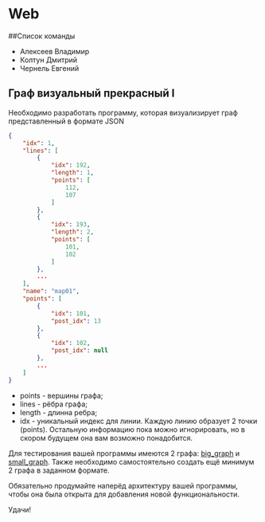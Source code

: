 # Web

##Список команды
- Алексеев Владимир
- Колтун Дмитрий
- Чернель Евгений

## Граф визуальный прекрасный I

Необходимо разработать программу, которая визуализирует граф представленный в формате JSON
```json
{
    "idx": 1,
    "lines": [
        {
            "idx": 192,
            "length": 1,
            "points": [
                112,
                107
            ]
        },
        {
            "idx": 193,
            "length": 2,
            "points": [
                101,
                102
            ]
        },
        ...
    ],
    "name": "map01",
    "points": [
        {
            "idx": 101,
            "post_idx": 13
        },
        {
            "idx": 102,
            "post_idx": null
        },
        ...
    ]
}
```
* points - вершины графа;
* lines - рёбра графа;
* length - длинна ребра;
* idx - уникальный индекс для линии.
Каждую линию образует 2 точки (points).
Остальную информацию пока можно игнорировать, но в скором будущем она вам возможно понадобится.

Для тестирования вашей программы имеются 2 графа: [big_graph](big_graph.json) и [small_graph](small_graph.json).
Также необходимо самостоятельно создать ещё минимум 2 графа в заданном формате.

Обязательно продумайте наперёд архитектуру вашей программы, чтобы она была открыта для добавления новой функциональности.

Удачи!
